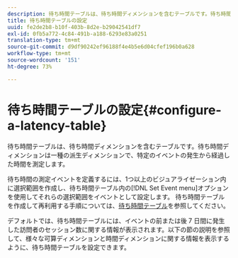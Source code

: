 ```yaml
---
description: 待ち時間テーブルは、待ち時間ディメンションを含むテーブルです。待ち時間ディメンションは一種の派生ディメンションで、特定のイベントの発生から経過した時間を測定します。
title: 待ち時間テーブルの設定
uuid: fe2de2b8-b10f-403b-8d2e-b29042541df7
exl-id: 0fb5a772-4c84-491b-a188-6293e83a0251
translation-type: tm+mt
source-git-commit: d9df90242ef96188f4e4b5e6d04cfef196b0a628
workflow-type: tm+mt
source-wordcount: '151'
ht-degree: 73%

---
```


# 待ち時間テーブルの設定{#configure-a-latency-table}

待ち時間テーブルは、待ち時間ディメンションを含むテーブルです。待ち時間ディメンションは一種の派生ディメンションで、特定のイベントの発生から経過した時間を測定します。

待ち時間の測定イベントを定義するには、1つ以上のビジュアライゼーション内に選択範囲を作成し、待ち時間テーブル内の[!DNL Set Event menu]オプションを使用してそれらの選択範囲をイベントとして設定します。 待ち時間テーブルを作成して再利用する手順については、[待ち時間テーブル](../../../../home/c-get-started/c-analysis-vis/c-lat-tbls.md#concept-7c7339e257ff4727afdda8e692bbba44)を参照してください。

デフォルトでは、待ち時間テーブルには、イベントの前または後 7 日間に発生した訪問者のセッション数に関する情報が表示されます。以下の節の説明を参照して、様々な可算ディメンションと時間ディメンションに関する情報を表示するように、待ち時間テーブルを設定できます。

